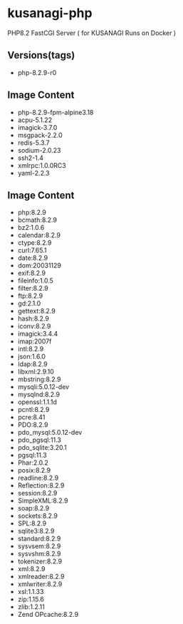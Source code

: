 # kusanagi-php
PHP8.2 FastCGI Server ( for KUSANAGI Runs on Docker )

## Versions(tags)
- php-8.2.9-r0

## Image Content
- php-8.2.9-fpm-alpine3.18
- acpu-5.1.22
- imagick-3.7.0
- msgpack-2.2.0
- redis-5.3.7
- sodium-2.0.23
- ssh2-1.4
- xmlrpc:1.0.0RC3
- yaml-2.2.3

## Image Content
- php:8.2.9
- bcmath:8.2.9
- bz2:1.0.6
- calendar:8.2.9
- ctype:8.2.9
- curl:7.65.1
- date:8.2.9
- dom:20031129
- exif:8.2.9
- fileinfo:1.0.5
- filter:8.2.9
- ftp:8.2.9
- gd:2.1.0
- gettext:8.2.9
- hash:8.2.9
- iconv:8.2.9
- imagick:3.4.4
- imap:2007f
- intl:8.2.9
- json:1.6.0
- ldap:8.2.9
- libxml:2.9.10
- mbstring:8.2.9
- mysqli:5.0.12-dev
- mysqlnd:8.2.9
- openssl:1.1.1d
- pcntl:8.2.9
- pcre:8.41
- PDO:8.2.9
- pdo_mysql:5.0.12-dev
- pdo_pgsql:11.3
- pdo_sqlite:3.20.1
- pgsql:11.3
- Phar:2.0.2
- posix:8.2.9
- readline:8.2.9
- Reflection:8.2.9
- session:8.2.9
- SimpleXML:8.2.9
- soap:8.2.9
- sockets:8.2.9
- SPL:8.2.9
- sqlite3:8.2.9
- standard:8.2.9
- sysvsem:8.2.9
- sysvshm:8.2.9
- tokenizer:8.2.9
- xml:8.2.9
- xmlreader:8.2.9
- xmlwriter:8.2.9
- xsl:1.1.33
- zip:1.15.6
- zlib:1.2.11
- Zend OPcache:8.2.9

